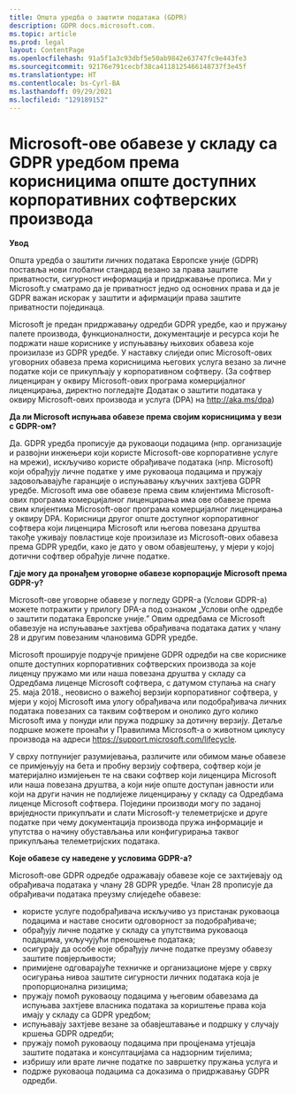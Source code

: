 ```yaml
---
title: Oпшта уредба о заштити података (GDPR)
description: GDPR docs.microsoft.com.
ms.topic: article
ms.prod: legal
layout: ContentPage
ms.openlocfilehash: 91a5f1a3c93dbf5e50ab9842e63747fc9e443fe3
ms.sourcegitcommit: 92176e791cecbf38ca4118125466148737f3e45f
ms.translationtype: HT
ms.contentlocale: bs-Cyrl-BA
ms.lasthandoff: 09/29/2021
ms.locfileid: "129189152"
---
```

# <a name="microsofts-gdpr-commitments-to-customers-of-our-generally-available-enterprise-software-products"></a>Microsoft-ове обавезе у складу са GDPR уредбом према корисницима опште доступних корпоративних софтверских производа

**Увод**

Општа уредба о заштити личних података Европске уније (GDPR) поставља нови глобални стандард везано за права заштите приватности, сигурност информација и придржавање прописа. Ми у Microsoft.у сматрамо да је приватност једно од основних права и да је GDPR важан искорак у заштити и афирмацији права заштите приватности појединаца.     

Microsoft је предан придржавању одредби GDPR уредбе, као и пружању палете производа, функционалности, документације и ресурса који ће подржати наше кориснике у испуњавању њихових обавеза које произилазе из GDPR уредбе. У наставку слиједи опис Microsoft-ових уговорних обавеза према корисницима његових услуга везано за личне податке који се прикупљају у корпоративном софтверу. (За софтвер лиценциран у оквиру Microsoft-ових програма комерцијалног лиценцирања, директно погледајте Додатак о заштити података у оквиру Microsoft-ових производа и услуга (DPA) на http://aka.ms/dpa)

**Да ли Microsoft испуњава обавезе према својим корисницима у вези с GDPR-ом?**

Да. GDPR уредба прописује да руковаоци подацима (нпр. организације и развојни инжењери који користе Microsoft-ове корпоративне услуге на мрежи), искључиво користе обрађиваче података (нпр. Microsoft) који обрађују личне податке у име руковаоца подацима и пружају задовољавајуће гаранције о испуњавању кључних захтјева GDPR уредбе. Microsoft има ове обавезе према свим клијентима Microsoft-ових програма комерцијалног лиценцирања има ове обавезе према свим клијентима Microsoft-овог програма комерцијалног лиценцирања у оквиру DPA. Корисници другог опште доступног корпоративног софтвера који лиценцира Microsoft или његова повезана друштва такође уживају повластице које произилазе из Microsoft-ових обавеза према GDPR уредби, како је дато у овом обавјештењу, у мјери у којој дотични софтвер обрађује личне податке.

**Гдје могу да пронађем уговорне обавезе корпорације Microsoft према GDPR-у?**

Microsoft-ове уговорне обавезе у погледу GDPR-а (Услови GDPR-а) можете потражити у прилогу DPA-а под ознаком „Услови опће одредбе о заштити података Европске уније.” Овим одредбама се Microsoft обавезује на испуњавање захтјева обрађивача података датих у члану 28 и другим повезаним члановима GDPR уредбе. 

Microsoft проширује подручје примјене GDPR одредби на све кориснике опште доступних корпоративних софтверских производа за које лиценцу пружамо ми или наша повезана друштва у складу са Одредбама лиценце Microsoft софтвера, с датумом ступања на снагу 25. маја 2018., неовисно о важећој верзији корпоративног софтвера, у мјери у којој Microsoft има улогу обрађивача или подобрађивача личних података повезаних са таквим софтвером и онолико дуго колико Microsoft има у понуди или пружа подршку за дотичну верзију. Детаље подршке можете пронаћи у Правилима Microsoft-а о животном циклусу производа на адреси https://support.microsoft.com/lifecycle.

У сврху потпунијег разумијевања, различите или обимом мање обавезе се примјењују на бета и пробну верзију софтвера, софтвер који је материјално измијењен те на сваки софтвер који лиценцира Microsoft или наша повезана друштва, а који није опште доступан јавности или који на други начин не подлијеже лиценцирању у складу са Одредбама лиценце Microsoft софтвера. Поједини производи могу по заданој вриједности прикупљати и слати Microsoft-у телеметријске и друге податке при чему документација производа пружа информације и упутства о начину обустављања или конфигурирања таквог прикупљања телеметријских података.

**Које обавезе су наведене у условима GDPR-а?**

Microsoft-ове GDPR одредбе одражавају обавезе које се захтијевају од обрађивача података у члану 28 GDPR уредбе.  Члан 28 прописује да обрађивачи података преузму слиједеће обавезе:

-   користе услуге подобрађивача искључиво уз пристанак руковаоца подацима и наставе сносити одговорност за подобрађиваче;
-   обрађују личне податке у складу са упутствима руковаоца подацима, укључујући преношење података;
-   осигурају да особе које обрађују личне податке преузму обавезу заштите повјерљивости;
-   примијене одговарајуће техничке и организационе мјере у сврху осигурања нивоа заштите сигурности личних података која је пропорционална ризицима;
-   пружају помоћ руковаоцу подацима у његовим обавезама да испуњава захтјеве власника података за кориштење права која имају у складу са GDPR уредбом;
-   испуњавају захтјеве везане за обавјештавање и подршку у случају кршења GDPR одредби;
-   пружају помоћ руковаоцу подацима при процјенама утјецаја заштите података и консултацијама са надзорним тијелима; 
-   избришу или врате личне податке по завршетку пружања услуга и
-   подрже руковаоца подацима са доказима о придржавању GDPR одредби.
